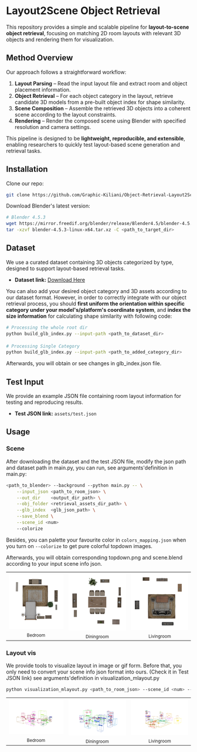 # Layout2Scene Object Retrieval

This repository provides a simple and scalable pipeline for **layout-to-scene object retrieval**, focusing on matching 2D room layouts with relevant 3D objects and rendering them for visualization.

## Method Overview

Our approach follows a straightforward workflow:

1. **Layout Parsing** – Read the input layout file and extract room and object placement information.
2. **Object Retrieval** – For each object category in the layout, retrieve candidate 3D models from a pre-built object index for shape similarity.
3. **Scene Composition** – Assemble the retrieved 3D objects into a coherent scene according to the layout constraints.
4. **Rendering** – Render the composed scene using Blender with specified resolution and camera settings.

This pipeline is designed to be **lightweight, reproducible, and extensible**, enabling researchers to quickly test layout-based scene generation and retrieval tasks.

## Installation
Clone our repo:
```bash
git clone https://github.com/Graphic-Kiliani/Object-Retrieval-Layout2Scene.git
```
Download Blender's latest version:
```bash
# Blender 4.5.3 
wget https://mirror.freedif.org/blender/release/Blender4.5/blender-4.5.3-linux-x64.tar.xz
tar -xzvf blender-4.5.3-linux-x64.tar.xz -C <path_to_target_dir>
```
## Dataset

We use a curated dataset containing 3D objects categorized by type, designed to support layout-based retrieval tasks. 

- **Dataset link:** [Download Here](https://pan.baidu.com/s/1Xxopue8EjIelQxhDkSoK6Q?pwd=p4cj)

You can also add your desired object category and 3D assets according to our dataset format. However, in order to correctly integrate with our object retrieval process, you should **first uniform the orientation within specific category under your model's/platform's coordinate system**, and **index the size information** for calculating shape similarity with following code:

```bash
# Processing the whole root dir
python build_glb_index.py --input-path <path_to_dataset_dir>

# Processing Single Category
python build_glb_index.py --input-path <path_to_added_category_dir>
```
Afterwards, you will obtain or see changes in glb_index.json file.

## Test Input

We provide an example JSON file containing room layout information for testing and reproducing results.

- **Test JSON link:** `assets/test.json`

## Usage

### Scene
After downloading the dataset and the test JSON file, modify the json path and dataset path in main.py, you can run, see arguments'definition in main.py:

```bash
<path_to_blender> --background --python main.py -- \
    --input_json <path_to_room_json> \
    --out_dir    <output_dir_path> \
    --obj_folder <retrieval_assets_dir_path> \
    --glb_index  <glb_json_path> \
    --save_blend \
    --scene_id <num>
    --colorize
```
Besides, you can palette your favourite color in `colors_mapping.json` when you turn on  `--colorize` to get pure colorful topdown images.

Afterwards, you will obtain corresponding topdown.png and scene.blend according to your input scene info json.
<table>
  <tr>
    <td align="center">
      <img src="assets/topdown_bedroom.png" width="300"/><br/>
      <sub>Bedroom</sub>
    </td>
    <td align="center">
      <img src="assets/topdown_diningroom.png" width="300"/><br/>
      <sub>Diningroom</sub>
    </td>
    <td align="center">
      <img src="assets/topdown_livingroom.png" width="300"/><br/>
      <sub>Livingroom</sub>
    </td>
  </tr>
</table>


### Layout vis
We provide tools to visualize layout in image or gif form. Before that, you only need to convert your scene info json format into ours. (Check it in Test JSON link)
see arguments'definition in visualization_mlayout.py
```bash
python visualization_mlayout.py <path_to_room_json> --scene_id <num> --label_small --small_thresh <num> --flipover --azimuth_offset <num>
```
<table>
  <tr>
    <td align="center">
      <img src="assets/scene_bedroom.gif" width="300"/><br/>
      <sub>Bedroom</sub>
    </td>
    <td align="center">
      <img src="assets/scene_diningroom.gif" width="300"/><br/>
      <sub>Diningroom</sub>
    </td>
    <td align="center">
      <img src="assets/scene_livingroom.gif" width="300"/><br/>
      <sub>Livingroom</sub>
    </td>
  </tr>
</table>




